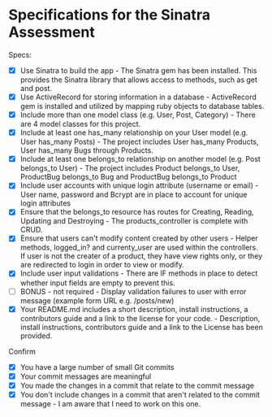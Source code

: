 # Specifications for the Sinatra Assessment

Specs:
- [x] Use Sinatra to build the app - The Sinatra gem has been installed. This provides the Sinatra library that allows access to methods, such as get and post.
- [x] Use ActiveRecord for storing information in a database - ActiveRecord gem is installed and utilized by mapping ruby objects to database tables.
- [x] Include more than one model class (e.g. User, Post, Category) - There are 4 model classes for this project.
- [x] Include at least one has_many relationship on your User model (e.g. User has_many Posts) - The project includes User has_many Products, User has_many Bugs through Products.
- [X] Include at least one belongs_to relationship on another model (e.g. Post belongs_to User) - The project includes Product belongs_to User, ProductBug belongs_to Bug and ProductBug belongs_to Product
- [x] Include user accounts with unique login attribute (username or email) - User name, password and Bcrypt are in place to account for unique login attributes
- [x] Ensure that the belongs_to resource has routes for Creating, Reading, Updating and Destroying - The products_controller is complete with CRUD.
- [x] Ensure that users can't modify content created by other users - Helper methods, logged_in? and currenty_user are used within the controllers. If user is not the creater of a product, they have view rights only, or they are redirected to login in order to view or modify.
- [x] Include user input validations - There are IF methods in place to detect whether input fields are empty to prevent this.
- [ ] BONUS - not required - Display validation failures to user with error message (example form URL e.g. /posts/new)
- [x] Your README.md includes a short description, install instructions, a contributors guide and a link to the license for your code. - Description, install instructions, contributors guide and a link to the License has been provided.

Confirm
- [x] You have a large number of small Git commits
- [x] Your commit messages are meaningful
- [x] You made the changes in a commit that relate to the commit message
- [x] You don't include changes in a commit that aren't related to the commit message - I am aware that I need to work on this one.